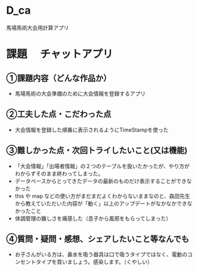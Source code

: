 # D_ca
馬場馬術大会用計算アプリ

# 課題　 チャットアプリ

## ①課題内容（どんな作品か）
- 馬場馬術の大会準備のために大会情報を登録するアプリ

## ②工夫した点・こだわった点
- 大会情報を登録した順番に表示されるようにTimeStampを使った

## ③難しかった点・次回トライしたいこと(又は機能)
- 「大会情報」「出場者情報」の２つのテーブルを扱いたかったが、やり方がわからずそのまま終わってしまった。
- データベースからとってきたデータの最新のものだけ表示することができなかった
- this や map などの使い方がまだまだよくわからないままなのと、森田先生から教えていただいた内容が「動く」以上のアップデートがなかなかできなかったこと
- 体調管理の難しさを痛感した（息子から風邪をもらってしまった）


## ④質問・疑問・感想、シェアしたいこと等なんでも
- お子さんがいる方は、鼻水を吸う器具は口で吸うタイプではなく、電動のコンセントタイプを買いましょう。感染します。（くやしい）

